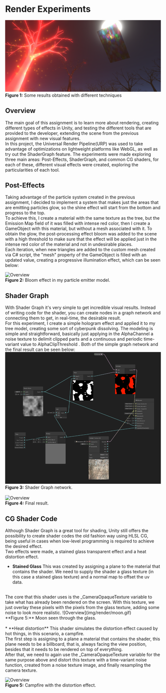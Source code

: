 
# Render Experiments
![Overview](img/render/overview.png)
**Figure 1:** Some results obtained with different techniques 
## Overview

The main goal of this assignment is to learn more about rendering, creating different types of effects in Unity, and testing the different tools that are provided to the developer, extending the scene from the previous assignment with new visual features.
<br/>
In this project, the Universal Render Pipeline(URP) was used to take advantage of optimizations on lightweight platforms like WebGL, as well as try out the ShaderGraph feature. The experiments were made exploring three main areas: Post-Effects, ShaderGraph, and common CG shaders, for each of these, different visual effects were created, exploring the particularities of each tool.

## Post-Effects

Taking advantage of the particle system created in the previous assignment, I decided to implement a system that makes just the areas that are emitting particles glow, so the shine effect will start from the bottom and progress to the top.
<br/> 
To achieve this, I create a material with the same texture as the tree, but the Emission Map field of it was filled with intense red color, then I create a GameObject with this material, but without a mesh associated with it. 
To obtain the glow, the post-processing effect bloom was added to the scene with a high threshold to make sure that the effect will be applied just in the intense red color of the material and not in undesirable places.
<br/> 
Each iteration, when new triangles are added to the custom mesh created via C# script, the "mesh" property of the GameObject is filled with an updated value, creating a progressive illumination effect, which can be seen below:

![Overview](img/render/glow.gif)
<br/>
**Figure 2:** Bloom effect in my particle emitter model.

## Shader Graph 

With Shader Graph it's very simple to get incredible visual results. Instead of writing code for the shader, you can create nodes in a graph network and connecting them to get, in real-time, the desirable result.
<br /> 
For this experiment, I create a simple hologram effect and applied it to my tree model, creating some sort of cyberpunk dissolving. The modeling is simple and straightforward, basically just applying in the AlphaChannel a noise texture to delimit clipped parts and a continuous and periodic time-variant value to AlphaClipThreshold . Both of the simple graph network and the final result can be seen below:
![Overview](img/render/shadergraph.png)
<br/>
**Figure 3:** Shader Graph network.
<br/>
<br/>
![Overview](img/render/hologram.gif)
<br/>
**Figure 4:** Final result.

## CG Shader Code

Although Shader Graph is a great tool for shading, Unity still offers the possibility to create shader codes the old fashion way using HLSL CG, being useful in cases when low-level programming is required to achieve the desired effect.
<br />
Two effects were made, a stained glass transparent effect and a heat distortion effect.

* **Stained Glass**
This was created by assigning a plane to the material that contains the shader. We need to supply the shader a glass texture (in this case a stained glass texture) and a normal map to offset the uv data.
<br />
The core that this shader uses is the _CameraOpaqueTexture variable to take what has already been rendered on the screen. With this texture, we just overlay these pixels with the pixels from the glass texture, adding some noise to look more realistic. 
![Overview](img/render/moon.gif)
<br/>
**Figure 5:** Moon seen through the glass.
<br/>
<br/>
* **Heat distortion**
This shader simulates the distortion effect caused by hot things, in this scenario, a campfire.
<br/>
The first step is assigning to a plane a material that contains the shader, this plane needs to be a billboard, that is, always facing the view position, besides that it needs to be rendered on top of everything.
<br/>
After that, we need to again use the _CameraOpaqueTexture variable for the same purpose above and distort this texture with a time-variant noise function, created from a noise texture image, and finally resampling the camera texture.
 
![Overview](img/render/fire.gif)
<br/>
**Figure 5:** Campfire with the distortion effect.



















